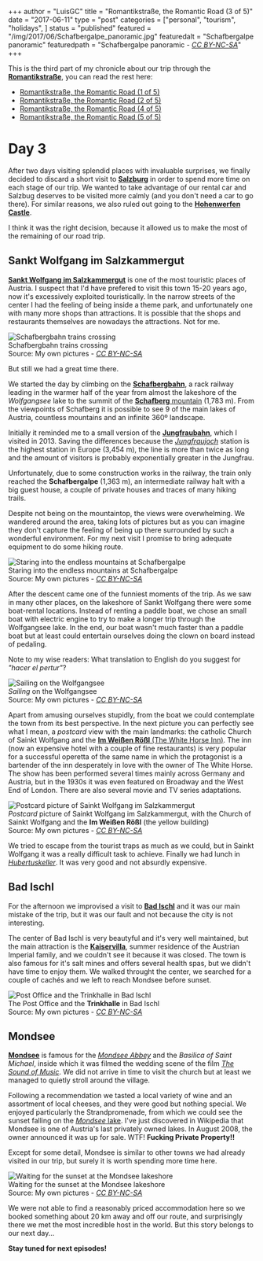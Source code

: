 +++
author = "LuisGC"
title = "Romantikstraße, the Romantic Road (3 of 5)"
date = "2017-06-11"
type = "post"
categories = ["personal", "tourism", "holidays", ]
status = "published"
featured = "/img/2017/06/Schafbergalpe_panoramic.jpg"
featuredalt = "Schafbergalpe panoramic"
featuredpath = "Schafbergalpe panoramic - <a href='http://creativecommons.org/licenses/by-nc-sa/3.0/'><i>CC BY-NC-SA</i></a>"
+++


This is the third part of my chronicle about our trip through the [**Romantikstraße**](http://www.romantikstrasse.at/es/), you can read the rest here:

* [Romantikstraße, the Romantic Road (1 of 5)](/blog/2017/05/Romantikstrasse-the-Romantic-Road_1.html)
* [Romantikstraße, the Romantic Road (2 of 5)](/blog/2017/06/Romantikstrasse-the-Romantic-Road_2.html)
* [Romantikstraße, the Romantic Road (4 of 5)](/blog/2017/07/Romantikstrasse-the-Romantic-Road_4.html)
* [Romantikstraße, the Romantic Road (5 of 5)](/blog/2017/07/Romantikstrasse-the-Romantic-Road_5.html)

# Day 3

After two days visiting splendid places with invaluable surprises, we finally decided to discard a short visit to [**Salzburg**](https://en.wikipedia.org/wiki/Salzburg) in order to spend more time on each stage of our trip. We wanted to take advantage of our rental car and Salzbug deserves to be visited more calmly (and you don't need a car to go there). For similar reasons, we also ruled out going to the [**Hohenwerfen Castle**](https://en.wikipedia.org/wiki/Hohenwerfen_Castle).

I think it was the right decision, because it allowed us to make the most of the remaining of our road trip.

## Sankt Wolfgang im Salzkammergut

[**Sankt Wolfgang im Salzkammergut**](https://en.wikipedia.org/wiki/St._Wolfgang_im_Salzkammergut) is one of the most touristic places of Austria. I suspect that I'd have prefered to visit this town 15-20 years ago, now it's excessively exploited touristically. In the narrow streets of the center I had the feeling of being inside a theme park, and unfortunately one with many more shops than attractions. It is possible that the shops and restaurants themselves are nowadays the attractions. Not for me.

<div class="image lateral">
  <img src="/img/2017/06/Schafbergbahn.jpg" alt="Schafbergbahn trains crossing">
  <div class="caption">Schafbergbahn trains crossing<br />Source: My own pictures - <a href="http://creativecommons.org/licenses/by-sa/3.0/"><i>CC BY-NC-SA</i></a></div>
</div>

But still we had a great time there.

We started the day by climbing on the [**Schafbergbahn**](https://en.wikipedia.org/wiki/Schafberg_Railway), a rack railway leading in the warmer half of the year from almost the lakeshore of the _Wolfgangsee_ lake to the summit of the [**Schafberg** mountain](http://tinyurl.com/yc6umwwp) (1,783 m). From the viewpoints of Schafberg it is possible to see 9 of the main lakes of Austria, countless mountains and an infinite 360º landscape.

Initially it reminded me to a small version of the [**Jungfraubahn**](https://en.wikipedia.org/wiki/Jungfrau_Railway), which I visited in 2013. Saving the differences because the [_Jungfraujoch_](https://en.wikipedia.org/wiki/Jungfraujoch) station is the highest station in Europe (3,454 m), the line is more than twice as long and the amount of visitors is probably exponentially greater in the Jungfrau.

Unfortunately, due to some construction works in the railway, the train only reached the **Schafbergalpe** (1,363 m), an intermediate railway halt with a big guest house, a couple of private houses and traces of many hiking trails.

Despite not being on the mountaintop, the views were overwhelming. We wandered around the area, taking lots of pictures but as you can imagine they don't capture the feeling of being up there surrounded by such a wonderful environment. For my next visit I promise to bring adequate equipment to do some hiking route.

<div class="image">
  <img src="/img/2017/06/Schafbergalpe.jpg" alt="Staring into the endless mountains at Schafbergalpe">
  <div class="caption">Staring into the endless mountains at Schafbergalpe<br />Source: My own pictures - <a href="http://creativecommons.org/licenses/by-sa/3.0/"><i>CC BY-NC-SA</i></a></div>
</div>

After the descent came one of the funniest moments of the trip. As we saw in many other places, on the lakeshore of Sankt Wolfgang there were some boat-rental locations. Instead of renting a paddle boat, we chose an small boat with electric engine to try to make a longer trip through the Wolfgangsee lake. In the end, our boat wasn't much faster than a paddle boat but at least could entertain ourselves doing the clown on board instead of pedaling.

Note to my wise readers: What translation to English do you suggest for _"hacer el pertur"_?

<div class="image">
  <img src="/img/2017/06/Wolfgangsee_sailing.jpg" alt="Sailing on the Wolfgangsee">
  <div class="caption"><i>Sailing</i> on the Wolfgangsee<br />Source: My own pictures - <a href="http://creativecommons.org/licenses/by-sa/3.0/"><i>CC BY-NC-SA</i></a></div>
</div>

Apart from amusing ourselves stupidly, from the boat we could contemplate the town from its best perspective. In the next picture you can perfectly see what I mean, a _postcard_ view with the main landmarks: the catholic Church of Sainkt Wolfgang and the [**Im Weißen Rößl** (The White Horse Inn)](https://en.wikipedia.org/wiki/The_White_Horse_Inn). The inn (now an expensive hotel with a couple of fine restaurants) is very popular for a successful operetta of the same name in which the protagonist is a bartender of the inn desperately in love with the owner of The White Horse. The show has been performed several times mainly across Germany and Austria, but in the 1930s it was even featured on Broadway and the West End of London. There are also several movie and TV series adaptations.

<div class="image">
  <img src="/img/2017/06/Sainkt_Wolfgang_postcard_picture.jpg" alt="Postcard picture of Sainkt Wolfgang im Salzkammergut">
  <div class="caption"><i>Postcard</i> picture of Sainkt Wolfgang im Salzkammergut, with the Church of Sainkt Wolfgang and the <b>Im Weißen Rößl</b> (the yellow building)<br />Source: My own pictures - <a href="http://creativecommons.org/licenses/by-sa/3.0/"><i>CC BY-NC-SA</i></a></div>
</div>

We tried to escape from the tourist traps as much as we could, but in Sainkt Wolfgang it was a really difficult task to achieve. Finally we had lunch in [_Hubertuskeller_](http://hubertuskeller.com/). It was very good and not absurdly expensive.

## Bad Ischl

For the afternoon we improvised a visit to [**Bad Ischl**](https://en.wikipedia.org/wiki/Bad_Ischl) and it was our main mistake of the trip, but it was our fault and not because the city is not interesting.

The center of Bad Ischl is very beautyful and it's very well maintained, but the main attraction is the [**Kaiservilla**](https://en.wikipedia.org/wiki/Kaiservilla), summer residence of the Austrian Imperial family, and we couldn't see it because it was closed. The town is also famous for it's salt mines and offers several health spas, but we didn't have time to enjoy them. We walked throught the center, we searched for a couple of cachés and we left to reach Mondsee before sunset.

<div class="image">
  <img src="/img/2017/06/Bad_Ischl.jpg" alt="Post Office and the Trinkhalle in Bad Ischl">
  <div class="caption">The Post Office and the <b>Trinkhalle</b> in Bad Ischl<br />Source: My own pictures - <a href="http://creativecommons.org/licenses/by-sa/3.0/"><i>CC BY-NC-SA</i></a></div>
</div>

## Mondsee

[**Mondsee**](http://tinyurl.com/y93dqhp2) is famous for the [_Mondsee Abbey_](https://en.wikipedia.org/wiki/Mondsee_Abbey) and the _Basilica of Saint Michael_, inside which it was filmed the wedding scene of the film [_The Sound of Music_](http://tinyurl.com/y9dphtp9). We did not arrive in time to visit the church but at least we managed to quietly stroll around the village.

Following a recommendation we tasted a local variety of wine and an assortment of local cheeses, and they were good but nothing special. We enjoyed particularly the Strandpromenade, from which we could see the sunset falling on the [_Mondsee_ lake](http://tinyurl.com/yd5c2h4a). I've just discovered in Wikipedia that Mondsee is one of Austria's last privately owned lakes. In August 2008, the owner announced it was up for sale. WTF! **Fucking Private Property!!**

Except for some detail, Mondsee is similar to other towns we had already visited in our trip, but surely it is worth spending more time here.

<div class="image">
  <img src="/img/2017/06/Mondsee_sunset.jpg" alt="Waiting for the sunset at the Mondsee lakeshore">
  <div class="caption">Waiting for the sunset at the Mondsee lakeshore<br />Source: My own pictures - <a href="http://creativecommons.org/licenses/by-sa/3.0/"><i>CC BY-NC-SA</i></a></div>
</div>

We were not able to find a reasonably priced accommodation here so we booked something about 20 km away and off our route, and surprisingly there we met the most incredible host in the world. But this story belongs to our next day...

**Stay tuned for next episodes!**
